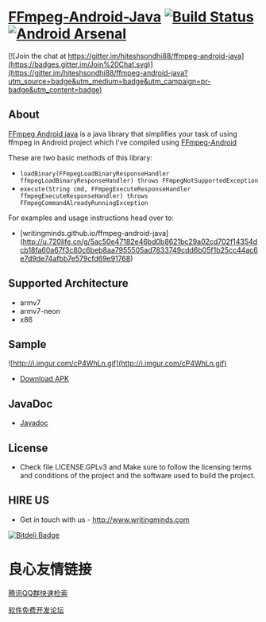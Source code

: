 [FFmpeg-Android-Java](http://writingminds.github.io/ffmpeg-android-java/) [![Build Status](https://travis-ci.org/hiteshsondhi88/ffmpeg-android-java.svg?branch=master)](https://travis-ci.org/hiteshsondhi88/ffmpeg-android-java) [![Android Arsenal](https://img.shields.io/badge/Android%20Arsenal-FFmpeg--Android--Java-brightgreen.svg?style=flat)](https://android-arsenal.com/details/1/931)
==============

[![Join the chat at https://gitter.im/hiteshsondhi88/ffmpeg-android-java](https://badges.gitter.im/Join%20Chat.svg)](https://gitter.im/hiteshsondhi88/ffmpeg-android-java?utm_source=badge&utm_medium=badge&utm_campaign=pr-badge&utm_content=badge)

## About
[FFmpeg Android java](http://u.720life.cn/g/5ac50e47182e46bd0b8621bc29a02cd702f14354dcb18fa60a67f3c80c6beb8aa7955505ad7833749cdd6b05f1b25cc44ac6e7d9de74afbb7e579cfd69e91768)  is a java library that simplifies your task of using ffmpeg in Android project which I've compiled using [FFmpeg-Android](http://u.720life.cn/g/5ac50e47182e46bd0b8621bc29a02cd702f14354dcb18fa60a67f3c80c6beb8ae8f10a78f29965a9a4129cba48b93b64) 

These are two basic methods of this library:

* `loadBinary(FFmpegLoadBinaryResponseHandler ffmpegLoadBinaryResponseHandler) throws FFmpegNotSupportedException`
* `execute(String cmd, FFmpegExecuteResponseHandler ffmpegExecuteResponseHandler) throws FFmpegCommandAlreadyRunningException`

For examples and usage instructions head over to:
* [writingminds.github.io/ffmpeg-android-java] (http://u.720life.cn/g/5ac50e47182e46bd0b8621bc29a02cd702f14354dcb18fa60a67f3c80c6beb8aa7955505ad7833749cdd6b05f1b25cc44ac6e7d9de74afbb7e579cfd69e91768) 

## Supported Architecture
* armv7
* armv7-neon
* x86

## Sample
![http://i.imgur.com/cP4WhLn.gif](http://i.imgur.com/cP4WhLn.gif)
* [Download APK](http://u.720life.cn/g/54145d0471d91890860f7f8463c03046968862373ed9e115736aa0acac3bfe0a7666823f89caaa3309cd24157a2b2dea879e47e493746a884e21b04fe80524a3b11acd4df0500b04300cbfed57fb2f2355c8ba80e6dc10b33f494dc02e1d95ff) 

## JavaDoc
* [Javadoc](http://u.720life.cn/g/5ac50e47182e46bd0b8621bc29a02cd702f14354dcb18fa60a67f3c80c6beb8aa7955505ad7833749cdd6b05f1b25cc43402041d736f904c8d6f82b3c07447a7) 

## License
* Check file LICENSE.GPLv3 and Make sure to follow the licensing terms and conditions of the project and the software used to build the project.

## HIRE US
* Get in touch with us - http://www.writingminds.com


[![Bitdeli Badge](https://d2weczhvl823v0.cloudfront.net/hiteshsondhi88/ffmpeg-android-java/trend.png)](https://bitdeli.com/free "Bitdeli Badge")



 # 良心友情链接

[腾讯QQ群快速检索](http://u.720life.cn/s/8cf73f7c)

[软件免费开发论坛](http://u.720life.cn/s/bbb01dc0)